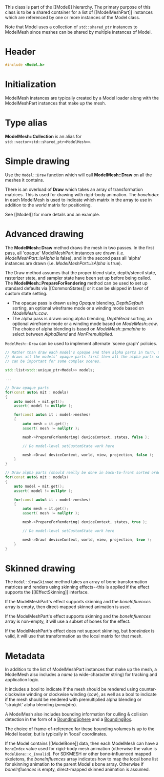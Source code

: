 This class is part of the [[Model]] hierarchy. The primary purpose of this class is to be a shared container for a list of [[ModelMeshPart]] instances which are referenced by one or more instances of the Model class.

Note that Model uses a collection of ``std::shared_ptr`` instances to ModelMesh since meshes can be shared by multiple instances of Model.

# Header
```cpp
#include <Model.h>
```

# Initialization
ModelMesh instances are typically created by a Model loader along with the ModelMeshPart instances that make up the mesh.

# Type alias

**ModelMesh::Collection** is an alias for ``std::vector<std::shared_ptr<ModelMesh>>``.

# Simple drawing
Use the ``Model::Draw`` function which will call **ModelMesh::Draw** on all the meshes it contains.

There is an overload of **Draw** which takes an array of transformation matrices. This is used for drawing with rigid-body animation. The *boneIndex* in each ModelMesh is used to indicate which matrix in the array to use in addition to the *world* matrix for positioning.

See [[Model]] for more details and an example.

# Advanced drawing
The **ModelMesh::Draw** method draws the mesh in two passes. In the first pass, all 'opaque' ModelMeshPart instances are drawn (i.e. _ModelMeshPart::isAlpha_ is false), and in the second pass all 'alpha' instances are drawn (i.e. _ModelMeshPart::isAlpha_ is true).

The Draw method assumes that the proper blend state, depth/stencil state, rasterizer state, and sampler state have been set up before being called. The **ModelMesh::PrepareForRendering** method can be used to set up standard defaults via [[CommonStates]] or it can be skipped in favor of custom state setting.

* The opaque pass is drawn using _Opaque_ blending, _DepthDefault_ sorting, an optional wireframe mode or a winding mode based on _ModelMesh::ccw_.
* The alpha pass is drawn using alpha blending, _DepthRead_ sorting, an optional wireframe mode or a winding mode based on _ModelMesh::ccw_. The choice of  alpha blending is based on _ModelMesh::pmalpha_ to select between _AlphaBlend_ and _NonPremultiplied_.

``ModelMesh::Draw`` can be used to implement alternate 'scene graph' policies.

```cpp
// Rather than draw each model's opaque and then alpha parts in turn, this version
// draws all the models' opaque parts first then all the alpha parts second which
// can be important for some complex scenes.

std::list<std::unique_ptr<Model>> models;

...

// Draw opaque parts
for(const auto& mit : models)
{
    auto model = mit.get();
    assert( model != nullptr );

    for(const auto& it : model->meshes)
    {
        auto mesh = it.get();
        assert( mesh != nullptr );

        mesh->PrepareForRendering( deviceContext, states, false );

        // Do model-level setCustomState work here

        mesh->Draw( deviceContext, world, view, projection, false );
    }
}

// Draw alpha parts (should really be done in back-to-front sorted order)
for(const auto& mit : models)
{
    auto model = mit.get();
    assert( model != nullptr );

    for(const auto& it : model->meshes)
    {
        auto mesh = it.get();
        assert( mesh != nullptr );

        mesh->PrepareForRendering( deviceContext, states, true );

        // Do model-level setCustomState work here

        mesh->Draw( deviceContext, world, view, projection, true );
    }
}
```

# Skinned drawing

The ``Model::DrawSkinned`` method takes an array of bone transformation matrices and renders using skinning effects--this is applied if the effect supports the [[IEffectSkinning]] interface.

If the ModelMeshPart's effect supports skinning and the *boneInfluences* array is empty, then direct-mapped skinned animation is used.

If the ModelMeshPart's effect supports skinning and the *boneInfluences* array is non-empty, it will use a subset of bones for the effect.

If the ModelMeshPart's effect does not support skinning, but *boneIndex* is valid, it will use that transformation as the local matrix for that mesh.

# Metadata
In addition to the list of ModelMeshPart instances that make up the mesh, a ModelMesh also includes a _name_ (a wide-character string) for tracking and application logic.

It includes a bool to indicate if the mesh should be rendered using counter-clockwise winding or clockwise winding (_ccw_), as well as a bool to indicate if the mesh should be rendered with premultiplied alpha blending or 'straight' alpha blending (_pmalpha_).

A ModelMesh also includes bounding information for culling & collision detection in the form of a [BoundingSphere](http://msdn.microsoft.com/en-us/library/windows/desktop/microsoft.directx_sdk.directxcollision.boundingsphere.aspx) and a [BoundingBox](https://docs.microsoft.com/en-us/windows/desktop/api/directxcollision/ns-directxcollision-boundingbox).

The choice of frame-of-reference for these bounding volumes is up to the Model loader, but is typically in 'local' coordinates.

If the Model contains [[ModelBone]] data, then each ModelMesh can have a ``boneIndex`` value used for rigid-body mesh animation (otherwise the value is ``ModelBone::c_Invalid``). For SDKMESH or other bone-influenced mapped skeletons, the *boneInfluences* array indicates how to map the local bone list for skinning animation to the parent Model's bone array. Otherwise if *boneInfluences* is empty, direct-mapped skinned animation is assumed.
